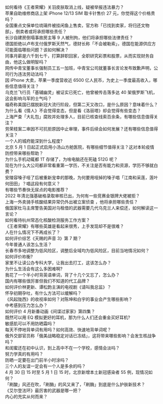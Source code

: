 如何看待《王者荣耀》关羽皮肤取消上线，疑被举报违法暴力？  
苹果自助维修商店上架 iPhone 12/13 SIM 取卡针售价 27 元，你觉得这个价格贵吗？  
全国重点文保单位琉璃件被挂闲鱼上售卖，官方称「已找到卖家，将归还文物部」，倒卖者或将承担哪些责任？  
长沙自建房倒塌事故房主等 9 人被刑拘，他们将承担哪些法律责任？  
德国拒绝以卢布支付俄罗斯天然气，德财长称「不会被勒索」，德国在能源供应方可能面临哪些问题？该如何解决？  
同事月薪是六千到七千，打算辞职回家，全职研究彩票和股票，从而实现财务自由，他这么做明智吗？  
网传中青宝董事长强制员工五一加班，中青宝公司就董事长言论发布致歉声明，公司行为违法劳动法吗？  
因 iPhone 大卖，苹果一季度营收近 6500 亿人民币，为史上一季度最高收入，哪些信息值得关注？  
乌克兰飞行员「基辅幽灵」被证实已死亡，他曾被传击落多达 40 架俄罗斯飞机，这会影响乌军的士气吗？  
福奇称美国已摆脱新冠大流行阶段，但第二天又改口，是什么原因？意味着什么？  
为什么看《情人》不会觉得变态，但是看《洛丽塔》却会觉得有些变态？  
上海严查「大礼包」腐败并处理多人，目前已核查线索百余条，有哪些信息值得关注？  
劳荣枝案二审因不可抗拒原因中止审理，事件后续会如何发展？还有哪些信息值得关注？  
一个人的城府能深到什么程度?  
北京 5 月 1 日起正式启用小汤山方舱医院，有哪些细节值得关注？这对本轮疫情防控带来哪些帮助？  
为什么手机动辄都 1T 存储了，为啥电脑还在死磕 512G 呢？  
现在为什么大公司都非常看重第一学历，不关注是否有能力和资源，学历不够就白费？  
安陵容嗓子哑了后被重新宠幸的那晚，为何要用哑掉的嗓子唱「江南和采莲，莲叶何田田」？唱这段有何意义？  
有哪些节奏快无尿点的电影推荐？  
2022 年清北强基破格录取审核已出，为何有一些竞赛金银牌大佬被拒？  
上海一外卖骑手核酸结果异常仍外出被立案侦查 ，他将承担哪些责任？  
俄国家杜马主席警告美国对乌租借的武器需要几代乌克兰人来偿还，如何解读这一言论？  
如何看待杭州常态化核酸检测服务工作方案？  
《王者荣耀》有哪些英雄是看起来很秀，上手发现却不是很难？  
人在什么情况下不再成长了？  
如何评价综艺《天赐的声音 3》第 7 期？  
今年普通人该怎么生活？  
长春市多地调整为低风险区，调整后全域均为低风险区，目前当地情况如何？  
如何评价祢衡?  
家里不让读公办专科大学，让我出去打工，这该怎么办？  
为什么生活会有这么多困难啊?  
我花了一个半小时背英语单词，背了十几个又忘了，怎么办？  
国内有哪些很厉害但我们不知道的代工品牌？  
如何评价林更新、谭松韵主演的电视剧《请叫我总监》？  
怀孕初期孕吐，有什么方法可以缓解吗？  
《风起陇西》的收视率如何？对陈坤和白宇的事业会产生哪些影响？  
中考感到压力怎么办？  
如何评价 4 月新番动画《间谍过家家》第四集？  
既然可以用 EQ 模拟更好的耳机，那为什么人们还会重金买好耳机?  
敏感肌可以不用防晒霜吗？  
每天不停地背单词有用吗？如何高效、快速地背单词呢？  
俄外交部官员称「俄美战略稳定对话已冻结」，这将带来哪些影响？会发生核战争吗？  
和闺蜜还在初中认识，到上高中不在一个学校，感情会淡吗？  
努力学真的有用吗？  
防晒一定要在出门前半小时涂吗？  
三个人的友谊一定会有一个人是多余的吗？  
4 月 30 日 15 时至 5 月 1 日 15 时，北京新增本土新冠感染者 55 例，现情况如何？  
「刷酸」风还在吹，「刷酶」的风又来了，「刷酶」到底是什么护肤新技术？  
《艾尔登法环》最厉害的武器是哪一把？  
内心的充实从何而来？  
